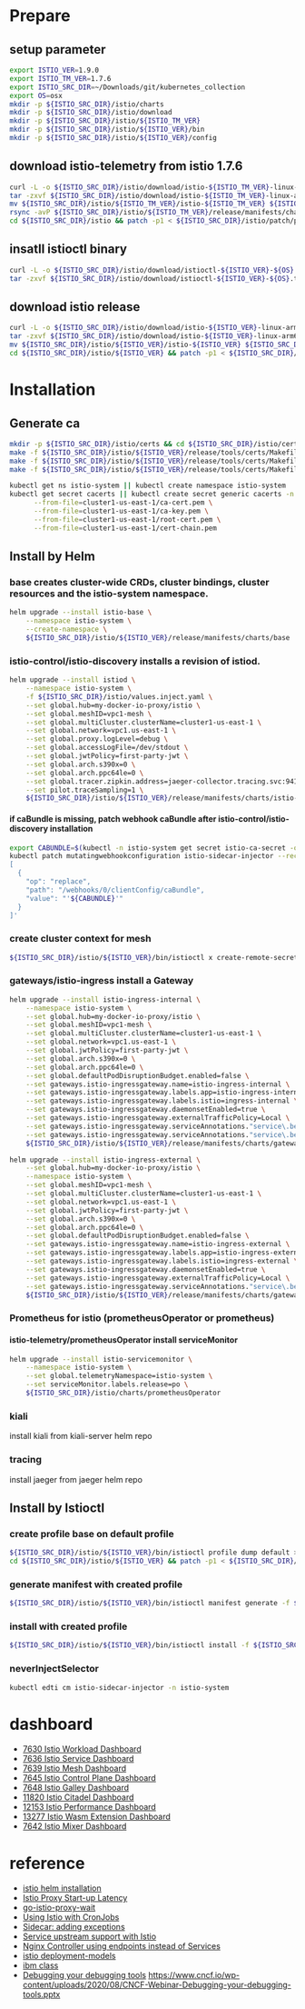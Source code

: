 # Prepare
## setup parameter
```bash
export ISTIO_VER=1.9.0
export ISTIO_TM_VER=1.7.6
export ISTIO_SRC_DIR=~/Downloads/git/kubernetes_collection
export OS=osx
mkdir -p ${ISTIO_SRC_DIR}/istio/charts
mkdir -p ${ISTIO_SRC_DIR}/istio/download
mkdir -p ${ISTIO_SRC_DIR}/istio/${ISTIO_TM_VER}
mkdir -p ${ISTIO_SRC_DIR}/istio/${ISTIO_VER}/bin
mkdir -p ${ISTIO_SRC_DIR}/istio/${ISTIO_VER}/config
```
## download istio-telemetry from istio 1.7.6
```bash
curl -L -o ${ISTIO_SRC_DIR}/istio/download/istio-${ISTIO_TM_VER}-linux-arm64.tar.gz https://github.com/istio/istio/releases/download/${ISTIO_TM_VER}/istio-${ISTIO_TM_VER}-linux-arm64.tar.gz
tar -zxvf ${ISTIO_SRC_DIR}/istio/download/istio-${ISTIO_TM_VER}-linux-arm64.tar.gz -C ${ISTIO_SRC_DIR}/istio/${ISTIO_TM_VER}
mv ${ISTIO_SRC_DIR}/istio/${ISTIO_TM_VER}/istio-${ISTIO_TM_VER} ${ISTIO_SRC_DIR}/istio/${ISTIO_TM_VER}/release
rsync -avP ${ISTIO_SRC_DIR}/istio/${ISTIO_TM_VER}/release/manifests/charts/istio-telemetry/prometheusOperator ${ISTIO_SRC_DIR}/istio/charts/
cd ${ISTIO_SRC_DIR}/istio && patch -p1 < ${ISTIO_SRC_DIR}/istio/patch/prometheusOperator.patch
```

## insatll istioctl binary
```bash
curl -L -o ${ISTIO_SRC_DIR}/istio/download/istioctl-${ISTIO_VER}-${OS}.tar.gz https://github.com/istio/istio/releases/download/${ISTIO_VER}/istioctl-${ISTIO_VER}-${OS}.tar.gz
tar -zxvf ${ISTIO_SRC_DIR}/istio/download/istioctl-${ISTIO_VER}-${OS}.tar.gz -C ${ISTIO_SRC_DIR}/istio/${ISTIO_VER}/bin/
```
## download istio release
```bash
curl -L -o ${ISTIO_SRC_DIR}/istio/download/istio-${ISTIO_VER}-linux-arm64.tar.gz https://github.com/istio/istio/releases/download/${ISTIO_VER}/istio-${ISTIO_VER}-linux-arm64.tar.gz
tar -zxvf ${ISTIO_SRC_DIR}/istio/download/istio-${ISTIO_VER}-linux-arm64.tar.gz -C ${ISTIO_SRC_DIR}/istio/${ISTIO_VER}
mv ${ISTIO_SRC_DIR}/istio/${ISTIO_VER}/istio-${ISTIO_VER} ${ISTIO_SRC_DIR}/istio/${ISTIO_VER}/release
cd ${ISTIO_SRC_DIR}/istio/${ISTIO_VER} && patch -p1 < ${ISTIO_SRC_DIR}/istio/patch/istio-ingress.patch
```
# Installation
## Generate ca
```bash
mkdir -p ${ISTIO_SRC_DIR}/istio/certs && cd ${ISTIO_SRC_DIR}/istio/certs
make -f ${ISTIO_SRC_DIR}/istio/${ISTIO_VER}/release/tools/certs/Makefile.selfsigned.mk root-ca
make -f ${ISTIO_SRC_DIR}/istio/${ISTIO_VER}/release/tools/certs/Makefile.selfsigned.mk cluster1-us-east-1-cacerts
make -f ${ISTIO_SRC_DIR}/istio/${ISTIO_VER}/release/tools/certs/Makefile.selfsigned.mk cluster1-us-west-1-cacerts

kubectl get ns istio-system || kubectl create namespace istio-system
kubectl get secret cacerts || kubectl create secret generic cacerts -n istio-system \
      --from-file=cluster1-us-east-1/ca-cert.pem \
      --from-file=cluster1-us-east-1/ca-key.pem \
      --from-file=cluster1-us-east-1/root-cert.pem \
      --from-file=cluster1-us-east-1/cert-chain.pem
```

## Install by Helm
### base creates cluster-wide CRDs, cluster bindings, cluster resources and the istio-system namespace.
```bash
helm upgrade --install istio-base \
    --namespace istio-system \
    --create-namespace \
    ${ISTIO_SRC_DIR}/istio/${ISTIO_VER}/release/manifests/charts/base
```
### istio-control/istio-discovery installs a revision of istiod.
```bash
helm upgrade --install istiod \
    --namespace istio-system \
    -f ${ISTIO_SRC_DIR}/istio/values.inject.yaml \
    --set global.hub=my-docker-io-proxy/istio \
    --set global.meshID=vpc1-mesh \
    --set global.multiCluster.clusterName=cluster1-us-east-1 \
    --set global.network=vpc1.us-east-1 \
    --set global.proxy.logLevel=debug \
    --set global.accessLogFile=/dev/stdout \
    --set global.jwtPolicy=first-party-jwt \
    --set global.arch.s390x=0 \
    --set global.arch.ppc64le=0 \
    --set global.tracer.zipkin.address=jaeger-collector.tracing.svc:9411 \
    --set pilot.traceSampling=1 \
    ${ISTIO_SRC_DIR}/istio/${ISTIO_VER}/release/manifests/charts/istio-control/istio-discovery
```
#### if caBundle is missing, patch webhook caBundle after istio-control/istio-discovery installation
```bash
export CABUNDLE=$(kubectl -n istio-system get secret istio-ca-secret -o jsonpath='{.data.ca-cert\.pem}')
kubectl patch mutatingwebhookconfiguration istio-sidecar-injector --record --type='json' -p='
[
  {
    "op": "replace",
    "path": "/webhooks/0/clientConfig/caBundle",
    "value": "'${CABUNDLE}'"
  }
]'
```
### create cluster context for mesh
```bash
${ISTIO_SRC_DIR}/istio/${ISTIO_VER}/bin/istioctl x create-remote-secret --context=my-context-in-kubeconfig --name=cluster1-us-west-1 | kubectl apply -f -
```

### gateways/istio-ingress install a Gateway
```bash
helm upgrade --install istio-ingress-internal \
    --namespace istio-system \
    --set global.hub=my-docker-io-proxy/istio \
    --set global.meshID=vpc1-mesh \
    --set global.multiCluster.clusterName=cluster1-us-east-1 \
    --set global.network=vpc1.us-east-1 \
    --set global.jwtPolicy=first-party-jwt \
    --set global.arch.s390x=0 \
    --set global.arch.ppc64le=0 \
    --set global.defaultPodDisruptionBudget.enabled=false \
    --set gateways.istio-ingressgateway.name=istio-ingress-internal \
    --set gateways.istio-ingressgateway.labels.app=istio-ingress-internal \
    --set gateways.istio-ingressgateway.labels.istio=ingress-internal \
    --set gateways.istio-ingressgateway.daemonsetEnabled=true \
    --set gateways.istio-ingressgateway.externalTrafficPolicy=Local \
    --set gateways.istio-ingressgateway.serviceAnnotations."service\.beta\.kubernetes\.io/alibaba-cloud-loadbalancer-address-type"=intranet \
    --set gateways.istio-ingressgateway.serviceAnnotations."service\.beta\.kubernetes\.io/alicloud-loadbalancer-force-override-listeners"=true \
    ${ISTIO_SRC_DIR}/istio/${ISTIO_VER}/release/manifests/charts/gateways/istio-ingress

helm upgrade --install istio-ingress-external \
    --set global.hub=my-docker-io-proxy/istio \
    --namespace istio-system \
    --set global.meshID=vpc1-mesh \
    --set global.multiCluster.clusterName=cluster1-us-east-1 \
    --set global.network=vpc1.us-east-1 \
    --set global.jwtPolicy=first-party-jwt \
    --set global.arch.s390x=0 \
    --set global.arch.ppc64le=0 \
    --set global.defaultPodDisruptionBudget.enabled=false \
    --set gateways.istio-ingressgateway.name=istio-ingress-external \
    --set gateways.istio-ingressgateway.labels.app=istio-ingress-external \
    --set gateways.istio-ingressgateway.labels.istio=ingress-external \
    --set gateways.istio-ingressgateway.daemonsetEnabled=true \
    --set gateways.istio-ingressgateway.externalTrafficPolicy=Local \
    --set gateways.istio-ingressgateway.serviceAnnotations."service\.beta\.kubernetes\.io/alicloud-loadbalancer-force-override-listeners"=true \
    ${ISTIO_SRC_DIR}/istio/${ISTIO_VER}/release/manifests/charts/gateways/istio-ingress
```
### Prometheus for istio (prometheusOperator or prometheus)
#### istio-telemetry/prometheusOperator install serviceMonitor
```bash
helm upgrade --install istio-servicemonitor \
    --namespace istio-system \
    --set global.telemetryNamespace=istio-system \
    --set serviceMonitor.labels.release=po \
    ${ISTIO_SRC_DIR}/istio/charts/prometheusOperator
```
### kiali
install kiali from kiali-server helm repo

### tracing
install jaeger from jaeger helm repo

## Install by Istioctl
### create profile base on default profile
```bash
${ISTIO_SRC_DIR}/istio/${ISTIO_VER}/bin/istioctl profile dump default > ${ISTIO_SRC_DIR}/istio/${ISTIO_VER}/config/istio-default-profile.yaml
cd ${ISTIO_SRC_DIR}/istio/${ISTIO_VER} && patch -p1 < ${ISTIO_SRC_DIR}/istio/patch/profile.patch
```
### generate manifest with created profile
```bash
${ISTIO_SRC_DIR}/istio/${ISTIO_VER}/bin/istioctl manifest generate -f ${ISTIO_SRC_DIR}/istio/${ISTIO_VER}/config/istio-default-profile.yaml
```
### install with created profile
```bash
${ISTIO_SRC_DIR}/istio/${ISTIO_VER}/bin/istioctl install -f ${ISTIO_SRC_DIR}/istio/${ISTIO_VER}/config/istio-default-profile.yaml
```

### neverInjectSelector 
```bash
kubectl edti cm istio-sidecar-injector -n istio-system
```
# dashboard
* [7630 Istio Workload Dashboard](https://grafana.com/grafana/dashboards/7630)
* [7636 Istio Service Dashboard](https://grafana.com/grafana/dashboards/7636)
* [7639 Istio Mesh Dashboard](https://grafana.com/grafana/dashboards/7639)
* [7645 Istio Control Plane Dashboard](https://grafana.com/grafana/dashboards/7645)
* [7648 Istio Galley Dashboard](https://grafana.com/grafana/dashboards/7648)
* [11820 Istio Citadel Dashboard](https://grafana.com/grafana/dashboards/11820)
* [12153 Istio Performance Dashboard](https://grafana.com/grafana/dashboards/12153)
* [13277 Istio Wasm Extension Dashboard](https://grafana.com/grafana/dashboards/13277)
* [7642 Istio Mixer Dashboard](https://grafana.com/grafana/dashboards/7642)

# reference
* [istio helm installation](https://istio.io/latest/docs/setup/install/helm/)
* [Istio Proxy Start-up Latency](https://www.stackrox.com/post/2019/11/how-to-make-istio-work-with-your-apps/)
* [go-istio-proxy-wait](https://github.com/allisson/go-istio-proxy-wait)
* [Using Istio with CronJobs](https://github.com/istio/istio/issues/11659)
* [Sidecar: adding exceptions](https://istio.io/latest/docs/setup/additional-setup/sidecar-injection/#more-control-adding-exceptions)
* [Service upstream support with Istio](https://github.com/kubernetes/ingress-nginx/issues/3171)
* [Nginx Controller using endpoints instead of Services](https://github.com/kubernetes/ingress-nginx/issues/257)
* [istio deployment-models](https://istio.io/latest/docs/ops/deployment/deployment-models/)
* [ibm class](https://mediacenter.ibm.com/tag/tagid/%E5%BC%80%E6%BA%90%E6%8A%80%E6%9C%AF%20*%20ibm%20%E5%BE%AE%E8%AE%B2%E5%A0%82)
* [Debugging your debugging tools](https://www.youtube.com/watch?v=XAKY24b7XjQ)
https://www.cncf.io/wp-content/uploads/2020/08/CNCF-Webinar-Debugging-your-debugging-tools.pptx
